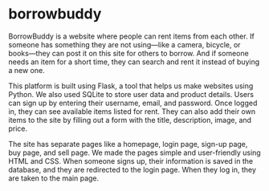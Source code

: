 # borrowbuddy
BorrowBuddy is a website where people can rent items from each other. If someone has something they are not using—like a camera, bicycle, or books—they can post it on this site for others to borrow. And if someone needs an item for a short time, they can search and rent it instead of buying a new one.

This platform is built using Flask, a tool that helps us make websites using Python. We also used SQLite to store user data and product details. Users can sign up by entering their username, email, and password. Once logged in, they can see available items listed for rent. They can also add their own items to the site by filling out a form with the title, description, image, and price.

The site has separate pages like a homepage, login page, sign-up page, buy page, and sell page. We made the pages simple and user-friendly using HTML and CSS. When someone signs up, their information is saved in the database, and they are redirected to the login page. When they log in, they are taken to the main page.
